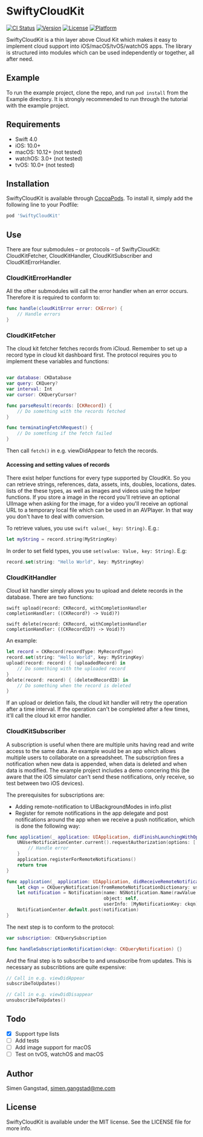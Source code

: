 # SwiftyCloudKit

[![CI Status](http://img.shields.io/travis/simengangstad/SwiftyCloudKit.svg?style=flat)](https://travis-ci.org/simengangstad/SwiftyCloudKit) [![Version](https://img.shields.io/cocoapods/v/SwiftyCloudKit.svg?style=flat)](http://cocoapods.org/pods/SwiftyCloudKit) [![License](https://img.shields.io/cocoapods/l/SwiftyCloudKit.svg?style=flat)](http://cocoapods.org/pods/SwiftyCloudKit) [![Platform](https://img.shields.io/cocoapods/p/SwiftyCloudKit.svg?style=flat)](http://cocoapods.org/pods/SwiftyCloudKit)

SwiftyCloudKit is a thin layer above Cloud Kit which makes it easy to implement cloud support into iOS/macOS/tvOS/watchOS apps. The library is structured into modules which can be used independently or together, all after need.

## Example

To run the example project, clone the repo, and run `pod install` from the Example directory. It is strongly recommended to run through the tutorial with the example project.

## Requirements

- Swift 4.0
- iOS: 10.0+
- macOS: 10.12+ (not tested)
- watchOS: 3.0+ (not tested)
- tvOS: 10.0+ (not tested)

## Installation

SwiftyCloudKit is available through [CocoaPods](http://cocoapods.org). To install
it, simply add the following line to your Podfile:

```ruby
pod 'SwiftyCloudKit'
```

## Use

There are four submodules – or protocols – of SwiftyCloudKit: CloudKitFetcher, CloudKitHandler, CloudKitSubscriber and CloudKitErrorHandler.

### CloudKitErrorHandler

All the other submodules will call the error handler when an error occurs. Therefore it is required to conform to:

```swift
func handle(cloudKitError error: CKError) {
    // Handle errors
}
```

### CloudKitFetcher

The cloud kit fetcher fetches records from iCloud. Remember to set up a record type in cloud kit dashboard first. The protocol requires you to implement these variables and functions:

```swift

var database: CKDatabase
var query: CKQuery?
var interval: Int
var cursor: CKQueryCursor?

func parseResult(records: [CKRecord]) {
    // Do something with the records fetched
}

func terminatingFetchRequest() {
    // Do something if the fetch failed
}
```

Then call `fetch()` in e.g. viewDidAppear to fetch the records.

#### Accessing and setting values of records

There exist helper functions for every type supported by CloudKit. So you can retrieve strings, references, data, assets, ints, doubles, locations, dates. lists of the these types, as well as images and videos using the helper functions. If you store a image in the record you'll retrieve an optional UIImage when asking for the image, for a video you'll receive an optional URL to a temporary local file which can be used in an AVPlayer. In that way you don't have to deal with conversion.

To retrieve values, you use ```swift value(_ key: String)```. E.g.:
```swift
let myString = record.string(MyStringKey)
```

In order to set field types, you use ```set(value: Value, key: String)```. E.g:
```swift
record.set(string: "Hello World", key: MyStringKey)
```

### CloudKitHandler

Cloud kit handler simply allows you to upload and delete records in the database. There are two functions:

```swift upload(record: CKRecord, withCompletionHandler completionHandler: ((CKRecord?) -> Void)?)```

```swift delete(record: CKRecord, withCompletionHandler completionHandler: ((CKRecordID?) -> Void)?)```

An example:
```swift
let record = CKRecord(recordType: MyRecordType)
record.set(string: "Hello World", key: MyStringKey)
upload(record: record) { (uploadedRecord) in
    // Do something with the uploaded record
}
delete(record: record) { (deletedRecordID) in
    // Do something when the record is deleted
}
```

If an upload or deletion fails, the cloud kit handler will retry the operation after a time interval. If the operation can't be completed after a few times, it'll call the cloud kit error handler.

### CloudKitSubscriber

A subscription is useful when there are multiple units having read and write access to the same data. An example would be an app which allows multiple users to collaborate on a spreadsheet. The subscription fires a notification when new data is appended, when data is deleted and when data is modified. The example project includes a demo concering this (be aware that the iOS simulator can't send these notifications, only receive, so test between two iOS devices).

The prerequisites for subscriptions are:
- Adding remote-notification to UIBackgroundModes in info.plist
- Register for remote notifications in the app delegate and post notifications around the app when we receive a push notification, which is done the following way:

```swift
func application(_ application: UIApplication, didFinishLaunchingWithOptions launchOptions: [UIApplicationLaunchOptionsKey: Any]?) -> Bool {
    UNUserNotificationCenter.current().requestAuthorization(options: [.alert, .sound, .badge]) { (granted, error) in
        // Handle error
    }
    application.registerForRemoteNotifications()
    return true
}

func application(_ application: UIApplication, didReceiveRemoteNotification userInfo: [AnyHashable : Any], fetchCompletionHandler completionHandler: @escaping (UIBackgroundFetchResult) -> Void) {
    let ckqn = CKQueryNotification(fromRemoteNotificationDictionary: userInfo as! [String:NSObject])
    let notification = Notification(name: NSNotification.Name(rawValue: MyNotificationReceivedKey),
                                    object: self,
                                    userInfo: [MyNotificationKey: ckqn])
    NotificationCenter.default.post(notification)
}
```

The next step is to conform to the protocol:

```swift
var subscription: CKQuerySubscription

func handleSubscriptionNotification(ckqn: CKQueryNotification) {}
```

And the final step is to subscribe to and unsubscribe from updates. This is necessary as subscribtions are quite expensive:

```swift
// Call in e.g. viewDidAppear
subscribeToUpdates()

// Call in e.g. viewDidDisappear
unsubscribeToUpdates()
```

## Todo

- [x] Support type lists
- [ ] Add tests
- [ ] Add image support for macOS
- [ ] Test on tvOS, watchOS and macOS

## Author

Simen Gangstad, simen.gangstad@me.com

## License

SwiftyCloudKit is available under the MIT license. See the LICENSE file for more info.
